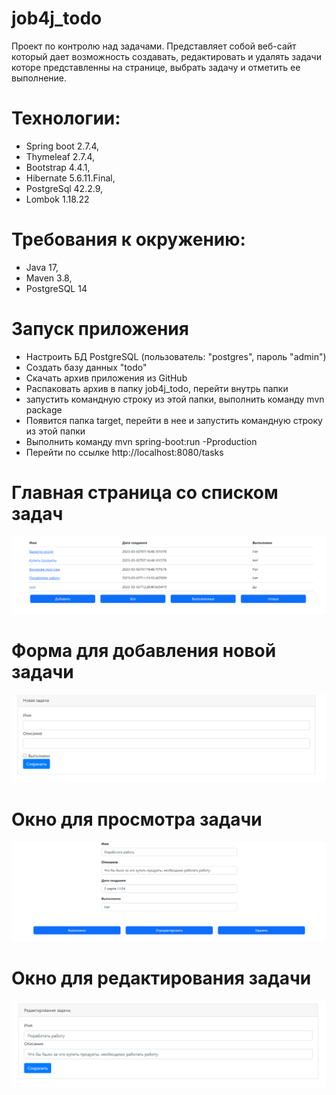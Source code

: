 # job4j_todo

Проект по контролю над задачами.
Представляет собой веб-сайт который дает возможность создавать, редактировать 
и удалять задачи которе представленны на странице, выбрать задачу и отметить ее выполнение.

# Технологии:
- Spring boot 2.7.4, 
- Thymeleaf 2.7.4, 
- Bootstrap 4.4.1, 
- Hibernate 5.6.11.Final, 
- PostgreSql 42.2.9,
- Lombok 1.18.22 

# Требования к окружению:
- Java 17, 
- Maven 3.8, 
- PostgreSQL 14

# Запуск приложения

- Настроить БД PostgreSQL (пользователь: "postgres", пароль "admin")
- Создать базу данных "todo"
- Скачать архив приложения из GitHub
- Распаковать архив в папку job4j_todo, перейти внутрь папки
- запустить командную строку из этой папки, выполнить команду mvn package
- Появится папка target, перейти в нее и запустить командную строку из этой папки
- Выполнить команду mvn spring-boot:run -Pproduction
- Перейти по ссылке http://localhost:8080/tasks

# Главная страница со списком задач
![image](src/main/resources/static/Главная.PNG)

# Форма для добавления новой задачи
![image](src/main/resources/static/Добавить.PNG)

# Окно для просмотра задачи
![image](src/main/resources/static/Задача.PNG)

# Окно для редактирования задачи
![image](src/main/resources/static/Редактировать.PNG)
